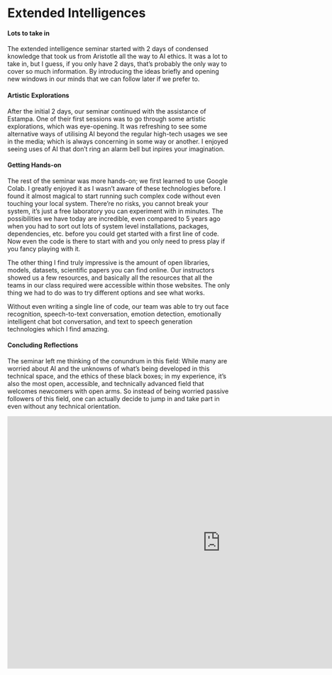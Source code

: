 # Extended Intelligences

#### Lots to take in

The extended intelligence seminar started with 2 days of condensed knowledge that took us from Aristotle all the way to AI ethics. It was a lot to take in, but I guess, if you only have 2 days, that’s probably the only way to cover so much information. By introducing the ideas briefly and opening new windows in our minds that we can follow later if we prefer to.


#### Artistic Explorations

After the initial 2 days, our seminar continued with the assistance of Estampa. One of their first sessions was to go through some artistic explorations, which was eye-opening. It was refreshing to see some alternative ways of utilising AI beyond the regular high-tech usages we see in the media; which is always concerning in some way or another. I enjoyed seeing uses of AI that don’t ring an alarm bell but inpires your imagination.

#### Getting Hands-on

The rest of the seminar was more hands-on; we first learned to use Google Colab. I greatly enjoyed it as I wasn’t aware of these technologies before. I found it almost magical to start running such complex code without even touching your local system. There’re no risks, you cannot break your system, it’s just a free laboratory you can experiment with in minutes. The possibilities we have today are incredible, even compared to 5 years ago when you had to sort out lots of system level installations, packages, dependencies, etc. before you could get started with a first line of code. Now even the code is there to start with and you only need to press play if you fancy playing with it.

The other thing I find truly impressive is the amount of open libraries, models, datasets, scientific papers you can find online. Our instructors showed us a few resources, and basically all the resources that all the teams in our class required were accessible within those websites. The only thing we had to do was to try different options and see what works. 

Without even writing a single line of code, our team was able to try out face recognition, speech-to-text conversation, emotion detection, emotionally intelligent chat bot conversation, and text to speech generation technologies which I find amazing.

#### Concluding Reflections

The seminar left me thinking of the conundrum in this field: While many are worried about AI and the unknowns of what’s being developed in this technical space, and the ethics of these black boxes; in my experience, it’s also the most open, accessible, and technically advanced field that welcomes newcomers with open arms. So instead of being worried passive followers of this field, one can actually decide to jump in and take part in even without any technical orientation.

<iframe src="https://docs.google.com/presentation/d/e/2PACX-1vRQr30wQJBjok40yedHwd7v4k1wcYmMQBtwPsIW2RmZBMUaizxoVCf61k9eWNu8xDTV1T4ub7OezjQB/embed?start=false&loop=false&delayms=5000" frameborder="0" width="960" height="569" allowfullscreen="true" mozallowfullscreen="true" webkitallowfullscreen="true"></iframe>

